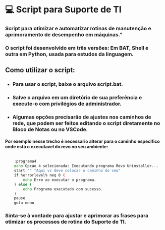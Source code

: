 # 💻 Script para Suporte de TI

### Script para otimizar e automatizar rotinas de manutenção e aprimoramento de desempenho em máquinas."

### O script foi desenvolvido em três versões: Em BAT, Shell e outra em Python, usada para estudos da linguagem.

## Como utilizar o script:

- ### Para usar o script, baixe o arquivo script.bat.
- ### Salve o arquivo em um diretório de sua preferência e execute-o com privilégios de administrador.
- ### Algumas opções precisarão de ajustes nos caminhos de rede, que podem ser feitos editando o script diretamente no Bloco de Notas ou no VSCode.

#### Por exemplo nesse trecho é necessario alterar para o caminho especifico onde está o executavel do revo no seu ambiente:

```bash

    :programa4
    echo Opcao 4 selecionada: Executando programa Revo Uninstaller...
    start "" "Aqui vc deve colocar o caminho do seu"
    if %errorlevel% neq 0 (
        echo Erro ao executar o programa.
    ) else (
        echo Programa executado com sucesso.
    )
    pause
    goto menu

```


### Sinta-se à vontade para ajustar e aprimorar as frases para otimizar os processos de rotina do Suporte de TI.

